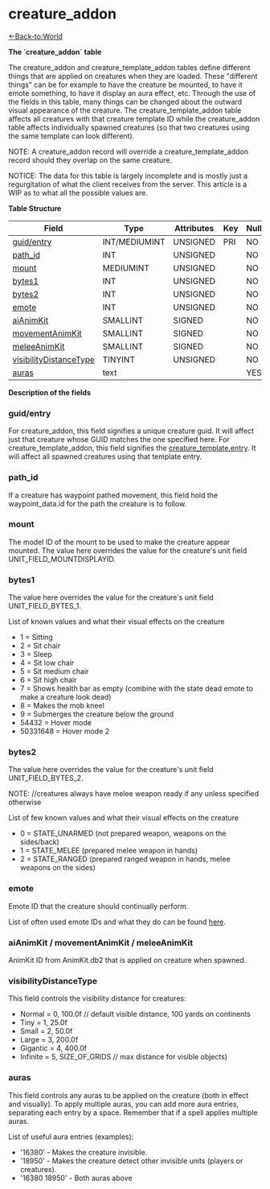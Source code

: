 # creature\_addon

[<-Back-to:World](database-world)

**The \`creature\_addon\` table**

The creature\_addon and creature\_template\_addon tables define different things that are applied on creatures when they are loaded. These "different things" can be for example to have the creature be mounted, to have it emote something, to have it display an aura effect, etc. Through the use of the fields in this table, many things can be changed about the outward visual appearance of the creature. The creature\_template\_addon table affects all creatures with that creature template ID while the creature\_addon table affects individually spawned creatures (so that two creatures using the same template can look different).

NOTE: A creature\_addon record will override a creature\_template\_addon record should they overlap on the same creature.

NOTICE: The data for this table is largely incomplete and is mostly just a regurgitation of what the client receives from the server. This article is a WIP as to what all the possible values are.

**Table Structure**

| Field                        | Type          | Attributes | Key | Null | Default | Extra | Comment |
| ---------------------------- | ------------- | ---------- | --- | ---- | ------- | ----- | ------- |
| [guid/entry][1]              | INT/MEDIUMINT | UNSIGNED   | PRI | NO   |         |       |         |
| [path_id][2]                 | INT           | UNSIGNED   |     | NO   |         |       |         |
| [mount][3]                   | MEDIUMINT     | UNSIGNED   |     | NO   |         |       |         |
| [bytes1][4]                  | INT           | UNSIGNED   |     | NO   |         |       |         |
| [bytes2][5]                  | INT           | UNSIGNED   |     | NO   |         |       |         |
| [emote][6]                   | INT           | UNSIGNED   |     | NO   |         |       |         |
| [aiAnimKit][7]               | SMALLINT      | SIGNED     |     | NO   |         |       |         |
| [movementAnimKit][8]         | SMALLINT      | SIGNED     |     | NO   |         |       |         |
| [meleeAnimKit][9]            | SMALLINT      | SIGNED     |     | NO   |         |       |         |
| [visibilityDistanceType][10] | TINYINT       | UNSIGNED   |     | NO   |         |       |         |
| [auras][11]                  | text          |            |     | YES  |         |       |         |

[1]: #guid/entry
[2]: #path_id
[3]: #mount
[4]: #bytes1
[5]: #bytes2
[6]: #emote
[7]: #aianimkit
[8]: #movementanimkit
[9]: #meleeanimkit
[10]: #visibilityDistanceType
[11]: #auras

**Description of the fields**

### guid/entry

For creature\_addon, this field signifies a unique creature guid. It will affect just that creature whose GUID matches the one specified here.
For creature\_template\_addon, this field signifies the [creature\_template.entry](creature-template#creature-template-entry). It will affect all spawned creatures using that template entry.

### path\_id

If a creature has waypoint pathed movement, this field hold the waypoint\_data.id for the path the creature is to follow.

### mount

The model ID of the mount to be used to make the creature appear mounted. The value here overrides the value for the creature's unit field UNIT\_FIELD\_MOUNTDISPLAYID.

### bytes1

The value here overrides the value for the creature's unit field UNIT\_FIELD\_BYTES\_1.

List of known values and what their visual effects on the creature

- 1 = Sitting
- 2 = Sit chair
- 3 = Sleep
- 4 = Sit low chair
- 5 = Sit medium chair
- 6 = Sit high chair
- 7 = Shows health bar as empty (combine with the state dead emote to make a creature look dead)
- 8 = Makes the mob kneel
- 9 = Submerges the creature below the ground
- 54432 = Hover mode
- 50331648 = Hover mode 2

### bytes2

The value here overrides the value for the creature's unit field UNIT\_FIELD\_BYTES\_2.

NOTE: //creatures always have melee weapon ready if any unless specified otherwise

List of few known values and what their visual effects on the creature

- 0 = STATE\_UNARMED (not prepared weapon, weapons on the sides/back)
- 1 = STATE\_MELEE (prepared melee weapon in hands)
- 2 = STATE\_RANGED (prepared ranged weapon in hands, melee weapons on the sides)

### emote

Emote ID that the creature should continually perform.

List of often used emote IDs and what they do can be found [here](Emotes).

### aiAnimKit / movementAnimKit / meleeAnimKit

AnimKit ID from AnimKit.db2 that is applied on creature when spawned.

### visibilityDistanceType

This field controls the visibility distance for creatures:

- Normal = 0,  100.0f  // default visible distance, 100 yards on continents
- Tiny = 1,  25.0f
- Small = 2,  50.0f
- Large = 3, 200.0f
- Gigantic = 4, 400.0f
- Infinite = 5, SIZE_OF_GRIDS // max distance for visible objects)

### auras

This field controls any auras to be applied on the creature (both in effect and visually). To apply multiple auras, you can add more aura entries, separating each entry by a space. Remember that if a spell applies multiple auras.

List of useful aura entries (examples):

- '16380' - Makes the creature invisible.
- '18950' - Makes the creature detect other invisible units (players or creatures).
- '16380 18950' - Both auras above

